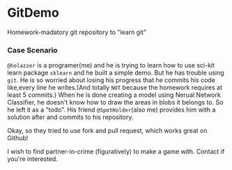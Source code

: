 # GitDemo
Homework-madatory git repository to "learn git"

### Case Scenario

`@holazzer` is a programer(me) and he is trying to learn how to use sci-kit learn package `sklearn` and he built a simple demo. But he has trouble using `git`. He is so worried about losing his progress that he commits his code like,every line he writes.(And totally `NOT` because the homework requires at least 5 commits.) When he is done creating a model using Nerual Network Classifier, he doesn't know how to draw the areas in blobs it belongs to. So he left it as a "todo". His friend `@SpotHolder`(also me) provides him with a solution after and commits to his repository.


Okay, so they tried to use fork and pull request, which works great on Github! 

I wish to find partner-in-crime (figuratively) to make a game with. Contact if you're interested.
